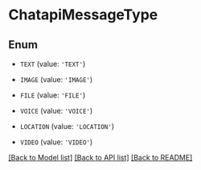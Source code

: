# ChatapiMessageType


## Enum

* `TEXT` (value: `'TEXT'`)

* `IMAGE` (value: `'IMAGE'`)

* `FILE` (value: `'FILE'`)

* `VOICE` (value: `'VOICE'`)

* `LOCATION` (value: `'LOCATION'`)

* `VIDEO` (value: `'VIDEO'`)

[[Back to Model list]](../README.md#documentation-for-models) [[Back to API list]](../README.md#documentation-for-api-endpoints) [[Back to README]](../README.md)


